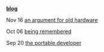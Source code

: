 <a href="https://tek256.com/"><b>blog</b></a>
  
<!-- BLOG-POST-LIST:START -->
  Nov 16 [an argument for old hardware](//tek256.com/posts/an-argument-for-old-hardware/)  

  Oct 06 [being remembered](//tek256.com/posts/being-remembered/)  

  Sep 20 [the portable developer](//tek256.com/posts/the-portable-developer/)  
<!-- BLOG-POST-LIST:END -->
